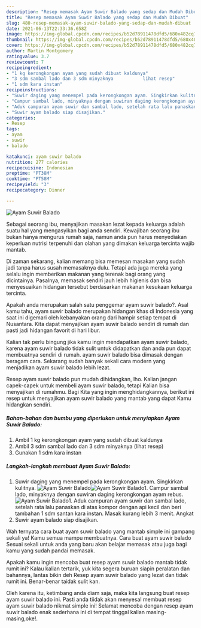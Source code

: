 ```yaml
---
description: "Resep memasak Ayam Suwir Balado yang sedap dan Mudah Dibuat"
title: "Resep memasak Ayam Suwir Balado yang sedap dan Mudah Dibuat"
slug: 480-resep-memasak-ayam-suwir-balado-yang-sedap-dan-mudah-dibuat
date: 2021-06-13T22:33:36.658Z
image: https://img-global.cpcdn.com/recipes/b52d78911478dfd5/680x482cq70/ayam-suwir-balado-foto-resep-utama.jpg
thumbnail: https://img-global.cpcdn.com/recipes/b52d78911478dfd5/680x482cq70/ayam-suwir-balado-foto-resep-utama.jpg
cover: https://img-global.cpcdn.com/recipes/b52d78911478dfd5/680x482cq70/ayam-suwir-balado-foto-resep-utama.jpg
author: Martin Montgomery
ratingvalue: 3.7
reviewcount: 7
recipeingredient:
- "1 kg kerongkongan ayam yang sudah dibuat kaldunya"
- "3 sdm sambal lado dan 3 sdm minyaknya           lihat resep"
- "1 sdm kara instan"
recipeinstructions:
- "Suwir daging yang menempel pada kerongkongan ayam. Singkirkan kulitnya."
- "Campur sambal lado, minyaknya dengan suwiran daging kerongkongan ayam rebus."
- "Aduk campuran ayam suwir dan sambal lado, setelah rata lalu panaskan di atas kompor dengan api kecil dan beri tambahan 1 sdm santan kara instan. Masak kurang lebih 3 menit. Angkat"
- "Suwir ayam balado siap disajikan."
categories:
- Resep
tags:
- ayam
- suwir
- balado

katakunci: ayam suwir balado 
nutrition: 277 calories
recipecuisine: Indonesian
preptime: "PT38M"
cooktime: "PT58M"
recipeyield: "3"
recipecategory: Dinner

---
```



![Ayam Suwir Balado](https://img-global.cpcdn.com/recipes/b52d78911478dfd5/680x482cq70/ayam-suwir-balado-foto-resep-utama.jpg)

Sebagai seorang ibu, menyajikan masakan lezat kepada keluarga adalah suatu hal yang mengasyikan bagi anda sendiri. Kewajiban seorang ibu bukan hanya mengurus rumah saja, namun anda pun harus menyediakan keperluan nutrisi terpenuhi dan olahan yang dimakan keluarga tercinta wajib mantab.

Di zaman  sekarang, kalian memang bisa memesan masakan yang sudah jadi tanpa harus susah memasaknya dulu. Tetapi ada juga mereka yang selalu ingin memberikan makanan yang terenak bagi orang yang dicintainya. Pasalnya, memasak sendiri jauh lebih higienis dan bisa menyesuaikan hidangan tersebut berdasarkan makanan kesukaan keluarga tercinta. 



Apakah anda merupakan salah satu penggemar ayam suwir balado?. Asal kamu tahu, ayam suwir balado merupakan hidangan khas di Indonesia yang saat ini digemari oleh kebanyakan orang dari hampir setiap tempat di Nusantara. Kita dapat menyajikan ayam suwir balado sendiri di rumah dan pasti jadi hidangan favorit di hari libur.

Kalian tak perlu bingung jika kamu ingin mendapatkan ayam suwir balado, karena ayam suwir balado tidak sulit untuk didapatkan dan anda pun dapat membuatnya sendiri di rumah. ayam suwir balado bisa dimasak dengan beragam cara. Sekarang sudah banyak sekali cara modern yang menjadikan ayam suwir balado lebih lezat.

Resep ayam suwir balado pun mudah dihidangkan, lho. Kalian jangan capek-capek untuk membeli ayam suwir balado, tetapi Kalian bisa menyajikan di rumahmu. Bagi Kita yang ingin menghidangkannya, berikut ini resep untuk menyajikan ayam suwir balado yang mantab yang dapat Kamu hidangkan sendiri.

<!--inarticleads1-->

##### Bahan-bahan dan bumbu yang diperlukan untuk menyiapkan Ayam Suwir Balado:

1. Ambil 1 kg kerongkongan ayam yang sudah dibuat kaldunya
1. Ambil 3 sdm sambal lado dan 3 sdm minyaknya           (lihat resep)
1. Gunakan 1 sdm kara instan




<!--inarticleads2-->

##### Langkah-langkah membuat Ayam Suwir Balado:

1. Suwir daging yang menempel pada kerongkongan ayam. Singkirkan kulitnya.
<img src="https://img-global.cpcdn.com/steps/f4649e3fa840869b/160x128cq70/ayam-suwir-balado-langkah-memasak-1-foto.jpg" alt="Ayam Suwir Balado"><img src="https://img-global.cpcdn.com/steps/dc9a35ac0f097523/160x128cq70/ayam-suwir-balado-langkah-memasak-1-foto.jpg" alt="Ayam Suwir Balado">1. Campur sambal lado, minyaknya dengan suwiran daging kerongkongan ayam rebus.
<img src="https://img-global.cpcdn.com/steps/518ca1115e3d4afc/160x128cq70/ayam-suwir-balado-langkah-memasak-2-foto.jpg" alt="Ayam Suwir Balado">1. Aduk campuran ayam suwir dan sambal lado, setelah rata lalu panaskan di atas kompor dengan api kecil dan beri tambahan 1 sdm santan kara instan. Masak kurang lebih 3 menit. Angkat
1. Suwir ayam balado siap disajikan.




Wah ternyata cara buat ayam suwir balado yang mantab simple ini gampang sekali ya! Kamu semua mampu membuatnya. Cara buat ayam suwir balado Sesuai sekali untuk anda yang baru akan belajar memasak atau juga bagi kamu yang sudah pandai memasak.

Apakah kamu ingin mencoba buat resep ayam suwir balado mantab tidak rumit ini? Kalau kalian tertarik, yuk kita segera buruan siapin peralatan dan bahannya, lantas bikin deh Resep ayam suwir balado yang lezat dan tidak rumit ini. Benar-benar taidak sulit kan. 

Oleh karena itu, ketimbang anda diam saja, maka kita langsung buat resep ayam suwir balado ini. Pasti anda tiidak akan menyesal membuat resep ayam suwir balado nikmat simple ini! Selamat mencoba dengan resep ayam suwir balado enak sederhana ini di tempat tinggal kalian masing-masing,oke!.

